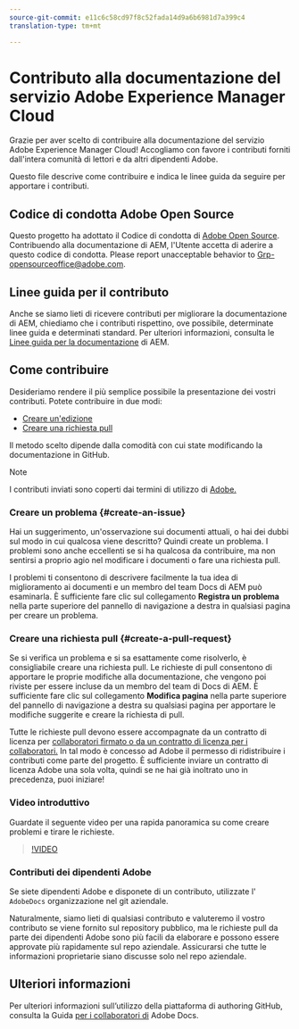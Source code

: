 ```yaml
---
source-git-commit: e11c6c58cd97f8c52fada14d9a6b6981d7a399c4
translation-type: tm+mt

---
```

# Contributo alla documentazione del servizio Adobe Experience Manager Cloud

Grazie per aver scelto di contribuire alla documentazione del servizio Adobe Experience Manager Cloud! Accogliamo con favore i contributi forniti dall&#39;intera comunità di lettori e da altri dipendenti Adobe.

Questo file descrive come contribuire e indica le linee guida da seguire per apportare i contributi.

## Codice di condotta Adobe Open Source

Questo progetto ha adottato il Codice di condotta di [Adobe Open Source](code-of-conduct.md). Contribuendo alla documentazione di AEM, l&#39;Utente accetta di aderire a questo codice di condotta. Please report unacceptable behavior to [Grp-opensourceoffice@adobe.com](mailto:Grp-opensourceoffice@adobe.com).

## Linee guida per il contributo

Anche se siamo lieti di ricevere contributi per migliorare la documentazione di AEM, chiediamo che i contributi rispettino, ove possibile, determinate linee guida e determinati standard. Per ulteriori informazioni, consulta le [Linee guida per la documentazione](guidelines.md) di AEM.

## Come contribuire

Desideriamo rendere il più semplice possibile la presentazione dei vostri contributi. Potete contribuire in due modi:

* [Creare un&#39;edizione](#create-an-issue)
* [Creare una richiesta pull](#create-a-pull-request)

Il metodo scelto dipende dalla comodità con cui state modificando la documentazione in GitHub.

>[!NOTE]
>
>I contributi inviati sono coperti dai termini di utilizzo di [Adobe.](https://www.adobe.com/legal/terms.html)

### Creare un problema {#create-an-issue}

Hai un suggerimento, un&#39;osservazione sui documenti attuali, o hai dei dubbi sul modo in cui qualcosa viene descritto? Quindi create un problema. I problemi sono anche eccellenti se si ha qualcosa da contribuire, ma non sentirsi a proprio agio nel modificare i documenti o fare una richiesta pull.

I problemi ti consentono di descrivere facilmente la tua idea di miglioramento ai documenti e un membro del team Docs di AEM può esaminarla. È sufficiente fare clic sul collegamento **Registra un problema** nella parte superiore del pannello di navigazione a destra in qualsiasi pagina per creare un problema.

### Creare una richiesta pull {#create-a-pull-request}

Se si verifica un problema e si sa esattamente come risolverlo, è consigliabile creare una richiesta pull. Le richieste di pull consentono di apportare le proprie modifiche alla documentazione, che vengono poi riviste per essere incluse da un membro del team di Docs di AEM. È sufficiente fare clic sul collegamento **Modifica pagina** nella parte superiore del pannello di navigazione a destra su qualsiasi pagina per apportare le modifiche suggerite e creare la richiesta di pull.

Tutte le richieste pull devono essere accompagnate da un contratto di licenza per [collaboratori firmato o da un contratto di licenza per i collaboratori.](https://opensource.adobe.com/cla.html)  In tal modo è concesso ad Adobe il permesso di ridistribuire i contributi come parte del progetto. È sufficiente inviare un contratto di licenza Adobe una sola volta, quindi se ne hai già inoltrato uno in precedenza, puoi iniziare!

### Video introduttivo

Guardate il seguente video per una rapida panoramica su come creare problemi e tirare le richieste.

>[!VIDEO](https://video.tv.adobe.com/v/27069)

### Contributi dei dipendenti Adobe

Se siete dipendenti Adobe e disponete di un contributo, utilizzate l&#39; `AdobeDocs` organizzazione nel git aziendale.

Naturalmente, siamo lieti di qualsiasi contributo e valuteremo il vostro contributo se viene fornito sul repository pubblico, ma le richieste pull da parte dei dipendenti Adobe sono più facili da elaborare e possono essere approvate più rapidamente sul repo aziendale. Assicurarsi che tutte le informazioni proprietarie siano discusse solo nel repo aziendale.

## Ulteriori informazioni

Per ulteriori informazioni sull’utilizzo della piattaforma di authoring GitHub, consulta la Guida [per i collaboratori di](https://docs.adobe.com/help/en/contributor/contributor-guide/introduction.html) Adobe Docs.
